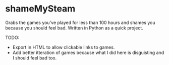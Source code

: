 # shameMySteam

Grabs the games  you've played for less than 100 hours and shames you because you should feel bad.
Written in Python as a quick project.

TODO:
- Export in HTML to allow clickable links to games.
- Add better itteration of games because what I did here is disguisting and I should feel bad too.
